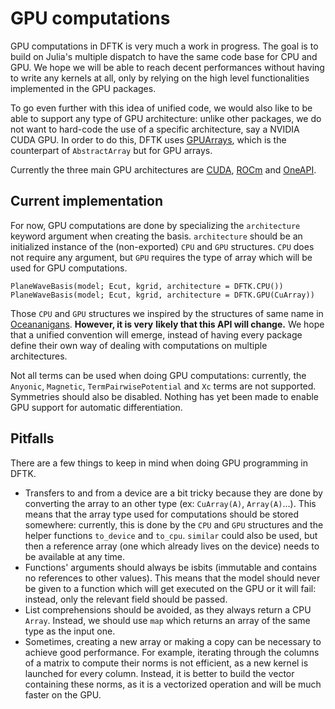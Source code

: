 # GPU computations

GPU computations in DFTK is very much a work in progress. The goal is to build on
Julia's multiple dispatch to have the same code base for CPU and GPU. We hope we
will be able to reach decent performances without having to write any kernels at all,
only by relying on the high level functionalities implemented in the GPU packages.

To go even further with this idea of unified code, we would also like to be able to
support any type of GPU architecture: unlike other packages, we do not want to
hard-code the use of a specific architecture, say a NVIDIA CUDA GPU. In order to do
this, DFTK uses [GPUArrays](https://github.com/JuliaGPU/GPUArrays.jl), which is the
counterpart of `AbstractArray` but for GPU arrays.

Currently the three main GPU architectures are [CUDA](https://github.com/JuliaGPU/CUDA.jl),
[ROCm](https://github.com/JuliaGPU/AMDGPU.jl) and [OneAPI](https://github.com/JuliaGPU/oneAPI.jl).

## Current implementation

For now, GPU computations are done by specializing the `architecture` keyword argument
when creating the basis. `architecture` should be an initialized instance of
the (non-exported) `CPU` and `GPU` structures. `CPU` does not require any argument,
but `GPU` requires the type of array which will be used for GPU computations.

```@example gpu_computations
PlaneWaveBasis(model; Ecut, kgrid, architecture = DFTK.CPU())
PlaneWaveBasis(model; Ecut, kgrid, architecture = DFTK.GPU(CuArray))
```
Those `CPU` and `GPU` structures we inspired by the structures of same name in
[Oceananigans](https://github.com/CliMA/Oceananigans.jl). **However, it is very**
**likely that this API will change.** We hope that a unified convention will emerge,
instead of having every package define their own way of dealing with computations on
multiple architectures.

Not all terms can be used when doing GPU computations: currently, the `Anyonic`,
`Magnetic`, `TermPairwisePotential` and `Xc` terms are not supported. Symmetries
should also be disabled. Nothing has yet been made to enable GPU support for
automatic differentiation.

## Pitfalls
There are a few things to keep in mind when doing GPU programming in DFTK.
- Transfers to and from a device are a bit tricky because they are done by
converting the array to an other type (ex: `CuArray(A)`, `Array(A)`...). This
means that the array type used for computations should be stored somewhere:
currently, this is done by the `CPU` and `GPU` structures and the helper functions
`to_device` and `to_cpu`. `similar` could also be used, but then a reference array
(one which already lives on the device) needs to be available at any time.
- Functions' arguments should always be isbits (immutable and contains no
references to other values). This means that the model should never be given
to a function which will get executed on the GPU or it will fail: instead, only the
relevant field should be passed.
- List comprehensions should be avoided, as they always return a CPU `Array`.
Instead, we should use `map` which returns an array of the same type as the input
one.
- Sometimes, creating a new array or making a copy can be necessary to achieve good
performance. For example, iterating through the columns of a matrix to compute their
norms is not efficient, as a new kernel is launched for every column. Instead, it
is better to build the vector containing these norms, as it is a vectorized
operation and will be much faster on the GPU.
